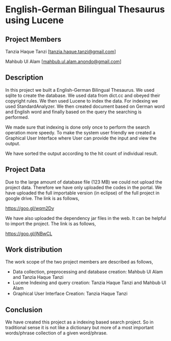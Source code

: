 # English-German Bilingual Thesaurus using Lucene

## Project Members
  Tanzia Haque Tanzi [tanzia.haque.tanzi@gmail.com]
  
  Mahbub Ul Alam [mahbub.ul.alam.anondo@gmail.com]

## Description

In this project we built a English-German Bilingual Thesaurus. We used sqlite to create the database. We used data from dict.cc and obeyed their copyright rules. We then used Lucene to index the data. For indexing we used StandardAnalyzer. We then created document based on German word and English word and finally based on the query the searching is performed.

We made sure that indexing is done only once to perform the search operation more speedy. To make the system user friendly we created a Graphical User Interface where User can provide the input and view the output.

We have sorted the output according to the hit count of individual result.

## Project Data

Due to the large amount of database file (123 MB) we could not upload the project data. Therefore we have only uploaded the codes in the portal. We have uploaded the full importable version (in eclipse) of the full project in google drive. The link is as follows,

https://goo.gl/wqm2Dy

We have also uploaded the dependency jar files in the web. It can be helpful to import the project. The link is as follows,

https://goo.gl/jNBwCL

## Work distribution

The work scope of the two project members are described as follows,

* Data collection, preprocessing and database creation: Mahbub Ul Alam and Tanzia Haque Tanzi
* Lucene Indexing and query creation: Tanzia Haque Tanzi and Mahbub Ul Alam
* Graphical User Interface Creation: Tanzia Haque Tanzi

## Conclusion

We have created this project as a indexing based search project. So in traditional sense it is not like a dictionary but more of a most important words/phrase collection of a given word/phrase.
